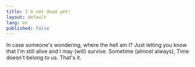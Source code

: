 ```yaml
---
title: I'm not dead yet!
layout: default
lang: en
published: false
---
```


<p>In case someone's wondering, where the hell am I? Just letting you know that I'm still alive and I may (will) survive. Sometime (almost always), Time doesn't belong to us. That's it.</p>

